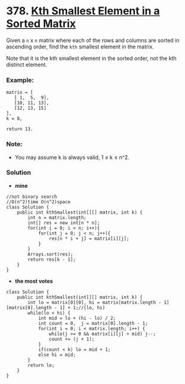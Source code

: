 # 378. [Kth Smallest Element in a Sorted Matrix](https://leetcode.com/problems/kth-smallest-element-in-a-sorted-matrix/description/)
Given a `n` x `n` matrix where each of the rows and columns are sorted in ascending order, find the `kth` smallest element in the matrix.

Note that it is the kth smallest element in the sorted order, not the kth distinct element.

### Example:
    matrix = [
       [ 1,  5,  9],
       [10, 11, 13],
       [12, 13, 15]
    ],
    k = 8,

    return 13.
### Note: 
* You may assume k is always valid, 1 ≤ k ≤ n^2.

### Solution

* **mine**
```
//not binary search  
//O(n^2)time O(n^2)space
class Solution {
    public int kthSmallest(int[][] matrix, int k) {
        int n = matrix.length;
        int[] res = new int[n * n];
        for(int i = 0; i < n; i++){
            for(int j = 0; j < n; j++){
                res[n * i + j] = matrix[i][j];
            }
        }
        Arrays.sort(res);
        return res[k - 1];
    }
}
```

* **the most votes**
```
class Solution {
    public int kthSmallest(int[][] matrix, int k) {
        int lo = matrix[0][0], hi = matrix[matrix.length - 1][matrix[0].length - 1] + 1;//[lo, hi)
        while(lo < hi) {
            int mid = lo + (hi - lo) / 2;
            int count = 0,  j = matrix[0].length - 1;
            for(int i = 0; i < matrix.length; i++) {
                while(j >= 0 && matrix[i][j] > mid) j--;
                count += (j + 1);
            }
            if(count < k) lo = mid + 1;
            else hi = mid;
        }
        return lo;
    }
}
```
